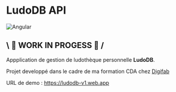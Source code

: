 # LudoDB API 
![Angular](https://img.shields.io/badge/angular-%23DD0031.svg?style=for-the-badge&logo=angular&logoColor=white)

## \ 🚧 WORK IN PROGESS 🚧 /

Appplication de gestion de ludothèque personnelle **LudoDB**.

Projet developpé dans le cadre de ma formation CDA chez [Digifab](https://github.com/digifab-dev)

URL de demo : https://ludodb-v1.web.app


